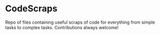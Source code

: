 CodeScraps
==========

Repo of files containing useful scraps of code for everything from simple tasks to complex tasks. Contributions always welcome!